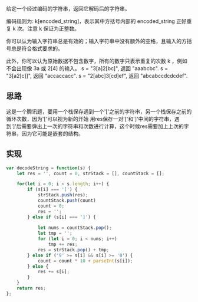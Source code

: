 给定一个经过编码的字符串，返回它解码后的字符串。

编码规则为: k[encoded_string]，表示其中方括号内部的 encoded_string 正好重复 k 次。注意 k 保证为正整数。

你可以认为输入字符串总是有效的；输入字符串中没有额外的空格，且输入的方括号总是符合格式要求的。

此外，你可以认为原始数据不包含数字，所有的数字只表示重复的次数 k ，例如不会出现像 3a 或 2[4] 的输入。
s = "3[a]2[bc]", 返回 "aaabcbc".
s = "3[a2[c]]", 返回 "accaccacc".
s = "2[abc]3[cd]ef", 返回 "abcabccdcdcdef".

## 思路
这是一个腾讯题，要用一个栈保存遇到一个'['之前的字符串，另一个栈保存之前的循环次数，因为'['可以视为新的开始
用res保存一对’['和']'中间的字符串，遇到']'后需要弹出上一次的字符串和次数进行计算，这个时候res需要加上上次的字符串，因为它可能是嵌套的结构。



## 实现
```javascript
var decodeString = function(s) {
    let res = '', count = 0, strStack = [], countStack = [];

    for(let i = 0; i < s.length; i++) {
        if (s[i] === '[') {
            strStack.push(res);
            countStack.push(count)
            count = 0;
            res = '';
        } else if (s[i] === ']') {
            
            let nums = countStack.pop();
            let tmp = '';
            for (let i = 0; i < nums; i++) 
                tmp += res;
            res = strStack.pop() + tmp;
        } else if ('9' >= s[i] && s[i] >= '0') {
            count = count * 10 + parseInt(s[i]);
        } else {
            res += s[i];
        }
    }
    return res;
};
```